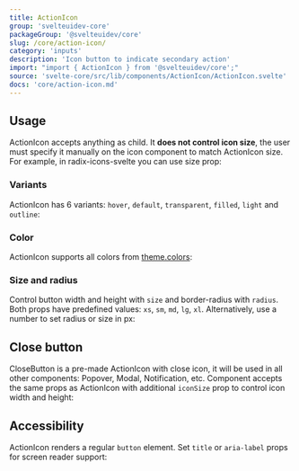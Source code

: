 ```yaml
---
title: ActionIcon
group: 'svelteuidev-core'
packageGroup: '@svelteuidev/core'
slug: /core/action-icon/
category: 'inputs'
description: 'Icon button to indicate secondary action'
import: "import { ActionIcon } from '@svelteuidev/core';"
source: 'svelte-core/src/lib/components/ActionIcon/ActionIcon.svelte'
docs: 'core/action-icon.md'
---
```


<script lang="ts">
    import { ActionIcon, CloseButton, SimpleGrid } from '@svelteuidev/core';
    import { GithubLogo } from "radix-icons-svelte";
    import { Heading, Preview } from 'components';

    const action = `
    <script>
        import { ActionIcon } from '@svelteuidev/core';
        import { GithubLogo } from "radix-icons-svelte";
    <\/script>

    <ActionIcon><GithubLogo size={16} \/><\/ActionIcon>
    `;
    const variantActions = `
    <script>
        import { ActionIcon } from '@svelteuidev/core';
        import { GithubLogo } from "radix-icons-svelte";
    <\/script>

    <ActionIcon color="blue" variant="hover"><GithubLogo size={16} \/><\/ActionIcon>
    <ActionIcon color="blue" variant="default"><GithubLogo size={16} \/><\/ActionIcon>
    <ActionIcon color="blue" variant="transparent"><GithubLogo size={16} \/><\/ActionIcon>
    <ActionIcon color="blue" variant="filled"><GithubLogo size={16} \/><\/ActionIcon>
    <ActionIcon color="blue" variant="light"><GithubLogo size={16} \/><\/ActionIcon>
    <ActionIcon color="blue" variant="outline"><GithubLogo size={16} \/><\/ActionIcon>
    `;
    const colorActions = `
    <script>
        import { ActionIcon } from '@svelteuidev/core';
        import { GithubLogo } from "radix-icons-svelte";
    <\/script>

    <ActionIcon color="red"><GithubLogo size={16} \/><\/ActionIcon>
    <ActionIcon color="green"><GithubLogo size={16} \/><\/ActionIcon>
    <ActionIcon color="teal"><GithubLogo size={16} \/><\/ActionIcon>
    <ActionIcon color="gray"><GithubLogo size={16} \/><\/ActionIcon>
    <ActionIcon color="blue"><GithubLogo size={16} \/><\/ActionIcon>
    <ActionIcon color="yellow"><GithubLogo size={16} \/><\/ActionIcon>
    `;
    const sizeActions = `
    <script>
        import { ActionIcon } from '@svelteuidev/core';
        import { GithubLogo } from "radix-icons-svelte";
    <\/script>

    <ActionIcon radius="lg" color="blue" variant="filled"><GithubLogo size={16} \/><\/ActionIcon> // -> theme predefined large radius
    <ActionIcon radius={10} color="blue" variant="filled"><GithubLogo size={16} \/><\/ActionIcon> // -> { borderRadius: '10px' }
    <ActionIcon size="sm" color="blue" variant="filled"><GithubLogo size={16} \/><\/ActionIcon> // -> predefined small size
    <ActionIcon size={50} color="blue" variant="filled"><GithubLogo size={16} \/><\/ActionIcon> // -> { width: '50px', height: '50px' }
    `;
    const closeButton = `
    <script>
        import { closeButton } from '@svelteuidev/core';
    <\/script>

    <CloseButton variant="filled" \/>
    <CloseButton size="xl" iconSize={20} variant="filled" \/>
    `;
    const accessibility = `
    <script>
        import { ActionIcon } from '@svelteuidev/core';
        import { GithubLogo } from "radix-icons-svelte";
    <\/script>

    <ActionIcon><GithubLogo size={16} \/><\/ActionIcon> // -> not visible to screen reader
    <ActionIcon title="Settings"><GithubLogo size={16} \/><\/ActionIcon> // -> ok
    <ActionIcon aria-label="Settings"><GithubLogo size={16} \/><\/ActionIcon> // -> ok
    `;
</script>

<Heading />

## Usage

ActionIcon accepts anything as child. It **does not control icon size**, the user must specify it manually on the icon component to match ActionIcon size. For example, in radix-icons-svelte you can use size prop:

<Preview code={action}>
    <ActionIcon><GithubLogo size={16} /></ActionIcon>
</Preview>

### Variants

ActionIcon has 6 variants: `hover`, `default`, `transparent`, `filled`, `light` and `outline`:

<Preview code={variantActions}>
    <SimpleGrid cols={6}>
        <ActionIcon color="blue" variant="hover"><GithubLogo size={16} /></ActionIcon>
        <ActionIcon color="blue" variant="default"><GithubLogo size={16} /></ActionIcon>
        <ActionIcon color="blue" variant="transparent"><GithubLogo size={16} /></ActionIcon>
        <ActionIcon color="blue" variant="filled"><GithubLogo size={16} /></ActionIcon>
        <ActionIcon color="blue" variant="light"><GithubLogo size={16} /></ActionIcon>
        <ActionIcon color="blue" variant="outline"><GithubLogo size={16} /></ActionIcon>
    </SimpleGrid>
</Preview>

### Color

ActionIcon supports all colors from [theme.colors](theming/default-theme):

<Preview code={colorActions}>
    <SimpleGrid cols={6}>
        <ActionIcon color="red"><GithubLogo size={16} /></ActionIcon>
        <ActionIcon color="green"><GithubLogo size={16} /></ActionIcon>
        <ActionIcon color="teal"><GithubLogo size={16} /></ActionIcon>
        <ActionIcon color="gray"><GithubLogo size={16} /></ActionIcon>
        <ActionIcon color="blue"><GithubLogo size={16} /></ActionIcon>
        <ActionIcon color="yellow"><GithubLogo size={16} /></ActionIcon>
    </SimpleGrid>
</Preview>

### Size and radius

Control button width and height with `size` and border-radius with `radius`. Both props have predefined values: `xs`, `sm`, `md`, `lg`, `xl`. Alternatively, use a number to set radius or size in px:

<Preview code={sizeActions}>
    <SimpleGrid cols={4}>
        <ActionIcon color="blue" radius="lg" variant="filled"><GithubLogo size={16} /></ActionIcon>
        <ActionIcon color="blue" radius={10} variant="filled"><GithubLogo size={16} /></ActionIcon>
        <ActionIcon color="blue" size="sm" variant="filled"><GithubLogo size={16} /></ActionIcon>
        <ActionIcon color="blue" size={50} variant="filled"><GithubLogo size={16} /></ActionIcon>
    </SimpleGrid>
</Preview>

## Close button

CloseButton is a pre-made ActionIcon with close icon, it will be used in all other components: Popover, Modal, Notification, etc. Component accepts the same props as ActionIcon with additional `iconSize` prop to control icon width and height:

<Preview code={closeButton}>
    <SimpleGrid cols={2}>
        <CloseButton variant="filled" />
        <CloseButton size="xl" iconSize={20} variant="filled" />
    </SimpleGrid>
</Preview>

## Accessibility

ActionIcon renders a regular `button` element. Set `title` or `aria-label` props for screen reader support:

<Preview code={accessibility}>
    <SimpleGrid cols={3}>
        <ActionIcon><GithubLogo size={16} /></ActionIcon>
        <ActionIcon title="Settings"><GithubLogo size={16} /></ActionIcon>
        <ActionIcon aria-label="Settings"><GithubLogo size={16} /></ActionIcon>
    </SimpleGrid>
</Preview>